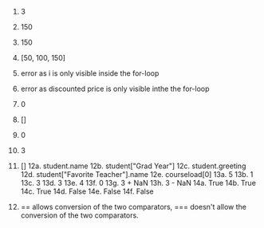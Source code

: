1. 3
2. 150
3. 150
4. [50, 100, 150]
5. error as i is only visible inside the for-loop
6. error as discounted price is only visible inthe the for-loop
7. 0
8. []
9. 0
10. 3
11. []
12a. student.name
12b. student["Grad Year"]
12c. student.greeting
12d. student["Favorite Teacher"].name
12e. courseload[0]
13a. 5
13b. 1
13c. 3
13d. 3
13e. 4
13f. 0
13g. 3 + NaN
13h. 3 - NaN
14a. True
14b. True
14c. True
14d. False
14e. False
14f. False

15. == allows conversion of the two comparators, === doesn't allow the conversion of the two comparators.
